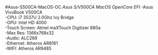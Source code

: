 #Asus-S500CA-MacOS-OC
*Asus S/V500CA MacOS OpenCore EFI*
-Asus VivoBook V500CA  
-CPU: i7 3537U 2.0Ghz Ivy Bridge  
-GPU: Intel HD 4000  
-Touch Screen: Atmel maXTouch Digitizer 880a  
-Max Res: 1366x768x32  
-Audio: ALC269  
-Ethernet: Atheros AR8161  
-WIFI: Atheros AR9485  
